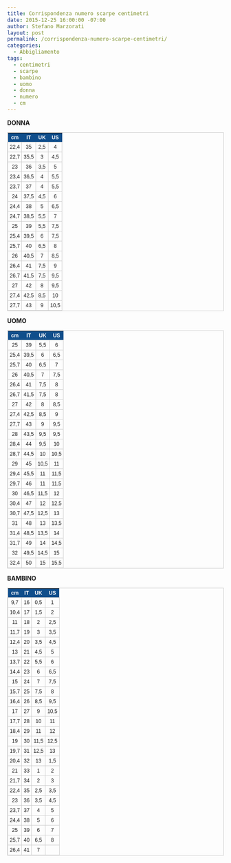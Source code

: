 ```yaml
---
title: Corrispondenza numero scarpe centimetri
date: 2015-12-25 16:00:00 -07:00
author: Stefano Marzorati
layout: post
permalink: /corrispondenza-numero-scarpe-centimetri/
categories:
  - Abbigliamento
tags:
  - centimetri
  - scarpe
  - bambino
  - uomo
  - donna
  - numero
  - cm
---
```

**DONNA**   

<style type="text/css">
	table.tableizer-table {
	border: 1px solid #CCC; font-family: Arial, Helvetica, sans-serif;
	font-size: 12px;
	text-align: center
} 
.tableizer-table td {
	padding: 4px;
	margin: 3px;
	border: 1px solid #ccc;
}
.tableizer-table th {
	background-color: #104E8B; 
	color: #FFF;
	font-weight: bold;
}
</style>
<table class="tableizer-table">
<tr class="tableizer-firstrow"><th>cm</th><th>IT</th><th>UK</th><th>US</th></tr>
 <tr><td>22,4</td><td>35</td><td>2,5</td><td>4</td></tr>
 <tr><td>22,7</td><td>35,5</td><td>3</td><td>4,5</td></tr>
 <tr><td>23</td><td>36</td><td>3,5</td><td>5</td></tr>
 <tr><td>23,4</td><td>36,5</td><td>4</td><td>5,5</td></tr>
 <tr><td>23,7</td><td>37</td><td>4</td><td>5,5</td></tr>
 <tr><td>24</td><td>37,5</td><td>4,5</td><td>6</td></tr>
 <tr><td>24,4</td><td>38</td><td>5</td><td>6,5</td></tr>
 <tr><td>24,7</td><td>38,5</td><td>5,5</td><td>7</td></tr>
 <tr><td>25</td><td>39</td><td>5,5</td><td>7,5</td></tr>
 <tr><td>25,4</td><td>39,5</td><td>6</td><td>7,5</td></tr>
 <tr><td>25,7</td><td>40</td><td>6,5</td><td>8</td></tr>
 <tr><td>26</td><td>40,5</td><td>7</td><td>8,5</td></tr>
 <tr><td>26,4</td><td>41</td><td>7,5</td><td>9</td></tr>
 <tr><td>26,7</td><td>41,5</td><td>7,5</td><td>9,5</td></tr>
 <tr><td>27</td><td>42</td><td>8</td><td>9,5</td></tr>
 <tr><td>27,4</td><td>42,5</td><td>8,5</td><td>10</td></tr>
 <tr><td>27,7</td><td>43</td><td>9</td><td>10,5</td></tr>
</table>

**UOMO**   

<table class="tableizer-table">
<tr class="tableizer-firstrow"><th>cm</th><th>IT</th><th>UK</th><th>US</th></tr>
 <tr><td>25</td><td>39</td><td>5,5</td><td>6</td></tr>
 <tr><td>25,4</td><td>39,5</td><td>6</td><td>6,5</td></tr>
 <tr><td>25,7</td><td>40</td><td>6,5</td><td>7</td></tr>
 <tr><td>26</td><td>40,5</td><td>7</td><td>7,5</td></tr>
 <tr><td>26,4</td><td>41</td><td>7,5</td><td>8</td></tr>
 <tr><td>26,7</td><td>41,5</td><td>7,5</td><td>8</td></tr>
 <tr><td>27</td><td>42</td><td>8</td><td>8,5</td></tr>
 <tr><td>27,4</td><td>42,5</td><td>8,5</td><td>9</td></tr>
 <tr><td>27,7</td><td>43</td><td>9</td><td>9,5</td></tr>
 <tr><td>28</td><td>43,5</td><td>9,5</td><td>9,5</td></tr>
 <tr><td>28,4</td><td>44</td><td>9,5</td><td>10</td></tr>
 <tr><td>28,7</td><td>44,5</td><td>10</td><td>10,5</td></tr>
 <tr><td>29</td><td>45</td><td>10,5</td><td>11</td></tr>
 <tr><td>29,4</td><td>45,5</td><td>11</td><td>11,5</td></tr>
 <tr><td>29,7</td><td>46</td><td>11</td><td>11,5</td></tr>
 <tr><td>30</td><td>46,5</td><td>11,5</td><td>12</td></tr>
 <tr><td>30,4</td><td>47</td><td>12</td><td>12,5</td></tr>
 <tr><td>30,7</td><td>47,5</td><td>12,5</td><td>13</td></tr>
 <tr><td>31</td><td>48</td><td>13</td><td>13,5</td></tr>
 <tr><td>31,4</td><td>48,5</td><td>13,5</td><td>14</td></tr>
 <tr><td>31,7</td><td>49</td><td>14</td><td>14,5</td></tr>
 <tr><td>32</td><td>49,5</td><td>14,5</td><td>15</td></tr>
 <tr><td>32,4</td><td>50</td><td>15</td><td>15,5</td></tr>
</table>

**BAMBINO**   

<table class="tableizer-table">
<tr class="tableizer-firstrow"><th>cm</th><th>IT</th><th>UK</th><th>US</th></tr>
 <tr><td>9,7</td><td>16</td><td>0,5</td><td>1</td></tr>
 <tr><td>10,4</td><td>17</td><td>1,5</td><td>2</td></tr>
 <tr><td>11</td><td>18</td><td>2</td><td>2,5</td></tr>
 <tr><td>11,7</td><td>19</td><td>3</td><td>3,5</td></tr>
 <tr><td>12,4</td><td>20</td><td>3,5</td><td>4,5</td></tr>
 <tr><td>13</td><td>21</td><td>4,5</td><td>5</td></tr>
 <tr><td>13,7</td><td>22</td><td>5,5</td><td>6</td></tr>
 <tr><td>14,4</td><td>23</td><td>6</td><td>6,5</td></tr>
 <tr><td>15</td><td>24</td><td>7</td><td>7,5</td></tr>
 <tr><td>15,7</td><td>25</td><td>7,5</td><td>8</td></tr>
 <tr><td>16,4</td><td>26</td><td>8,5</td><td>9,5</td></tr>
 <tr><td>17</td><td>27</td><td>9</td><td>10,5</td></tr>
 <tr><td>17,7</td><td>28</td><td>10</td><td>11</td></tr>
 <tr><td>18,4</td><td>29</td><td>11</td><td>12</td></tr>
 <tr><td>19</td><td>30</td><td>11,5</td><td>12,5</td></tr>
 <tr><td>19,7</td><td>31</td><td>12,5</td><td>13</td></tr>
 <tr><td>20,4</td><td>32</td><td>13</td><td>1,5</td></tr>
 <tr><td>21</td><td>33</td><td>1</td><td>2</td></tr>
 <tr><td>21,7</td><td>34</td><td>2</td><td>3</td></tr>
 <tr><td>22,4</td><td>35</td><td>2,5</td><td>3,5</td></tr>
 <tr><td>23</td><td>36</td><td>3,5</td><td>4,5</td></tr>
 <tr><td>23,7</td><td>37</td><td>4</td><td>5</td></tr>
 <tr><td>24,4</td><td>38</td><td>5</td><td>6</td></tr>
 <tr><td>25</td><td>39</td><td>6</td><td>7</td></tr>
 <tr><td>25,7</td><td>40</td><td>6,5</td><td>8</td></tr>
 <tr><td>26,4</td><td>41</td><td>7</td><td></td></tr>
</table>
